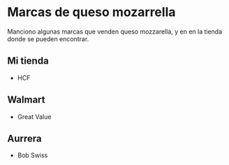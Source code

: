 # Marcas de queso mozarrella
Manciono algunas marcas que venden queso mozzarella, y en en la tienda donde se pueden encontrar.

## Mi tienda 
- HCF

## Walmart
- Great Value

## Aurrera
- Bob Swiss

